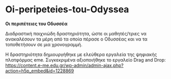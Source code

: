 # Oi-peripeteies-tou-Odyssea
**Οι περιπέτειες του Οδυσσέα**

Διαδραστική παιχνιώδη δραστηριότητα, ώστε οι μαθητές/τριες να ανακαλέσουν τα μέρη από τα οποία πέρασε ο Οδυσσέας και να τα τοποθετήσουν σε μια χρονογραμμή.

Η δραστηριότητα δημιουργήθηκε με ελεύθερα εργαλεία της ψηφιακής πλατφόρμας eme. 
  Συγκεκριμένα αξιοποιήθηκε το εργαλείο Drag and Drop: https://content.e-me.edu.gr/wp-admin/admin-ajax.php?action=h5p_embed&id=1228869
